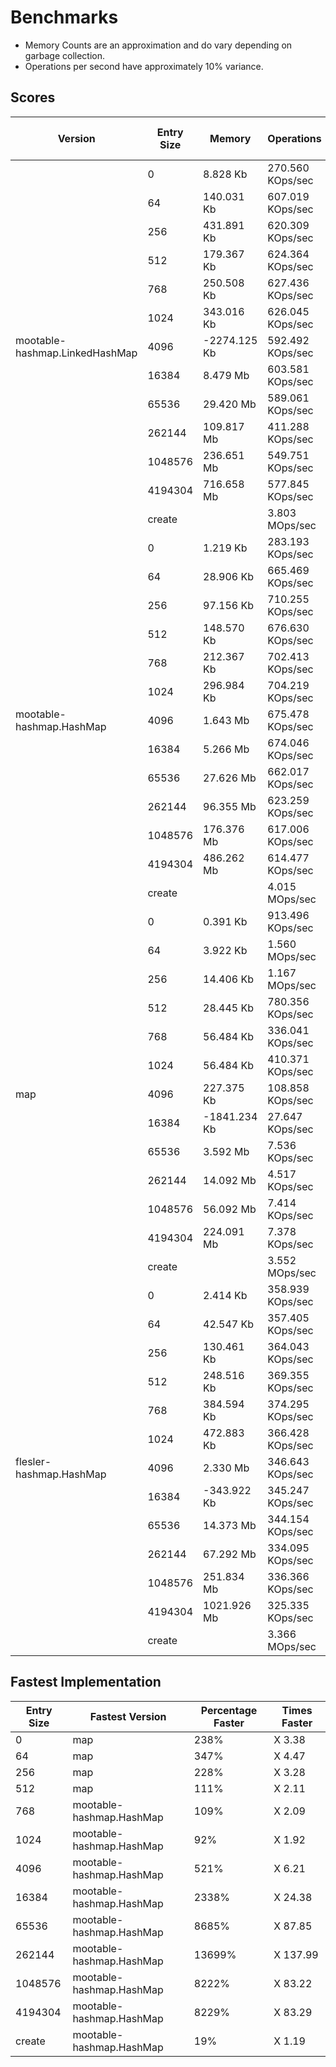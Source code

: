 # Benchmarks 

- Memory Counts are an approximation and do vary depending on garbage collection.
- Operations per second have approximately 10% variance.

## Scores

<table>
<thead><tr><th>Version</th><th>Entry Size</th><th>Memory</th><th>Operations</th><th>Memory Raw</th><th>Operations Raw</th><th>Fastest / Slowest</th></tr></thead>
<tbody>
<tr><td rowspan="13">mootable-hashmap.LinkedHashMap</td><td>0</td><td>8.828 Kb</td><td>270.560 KOps/sec</td><td>9040</td><td>277053</td><td>slowest</td></tr><tr><td>64</td><td>140.031 Kb</td><td>607.019 KOps/sec</td><td>143392</td><td>621588</td><td></td></tr><tr><td>256</td><td>431.891 Kb</td><td>620.309 KOps/sec</td><td>442256</td><td>635197</td><td></td></tr><tr><td>512</td><td>179.367 Kb</td><td>624.364 KOps/sec</td><td>183672</td><td>639348</td><td></td></tr><tr><td>768</td><td>250.508 Kb</td><td>627.436 KOps/sec</td><td>256520</td><td>642494</td><td></td></tr><tr><td>1024</td><td>343.016 Kb</td><td>626.045 KOps/sec</td><td>351248</td><td>641070</td><td></td></tr><tr><td>4096</td><td>-2274.125 Kb</td><td>592.492 KOps/sec</td><td>-2328704</td><td>606712</td><td></td></tr><tr><td>16384</td><td>8.479 Mb</td><td>603.581 KOps/sec</td><td>8890424</td><td>618067</td><td></td></tr><tr><td>65536</td><td>29.420 Mb</td><td>589.061 KOps/sec</td><td>30848640</td><td>603198</td><td></td></tr><tr><td>262144</td><td>109.817 Mb</td><td>411.288 KOps/sec</td><td>115151296</td><td>421159</td><td></td></tr><tr><td>1048576</td><td>236.651 Mb</td><td>549.751 KOps/sec</td><td>248146296</td><td>562945</td><td></td></tr><tr><td>4194304</td><td>716.658 Mb</td><td>577.845 KOps/sec</td><td>751470312</td><td>591713</td><td></td></tr><tr><td>create</td><td></td><td>3.803 MOps/sec</td><td></td><td>3987290</td><td></td></tr>
<tr><td rowspan="13">mootable-hashmap.HashMap</td><td>0</td><td>1.219 Kb</td><td>283.193 KOps/sec</td><td>1248</td><td>289990</td><td></td></tr><tr><td>64</td><td>28.906 Kb</td><td>665.469 KOps/sec</td><td>29600</td><td>681440</td><td></td></tr><tr><td>256</td><td>97.156 Kb</td><td>710.255 KOps/sec</td><td>99488</td><td>727301</td><td></td></tr><tr><td>512</td><td>148.570 Kb</td><td>676.630 KOps/sec</td><td>152136</td><td>692869</td><td></td></tr><tr><td>768</td><td>212.367 Kb</td><td>702.413 KOps/sec</td><td>217464</td><td>719271</td><td>fastest</td></tr><tr><td>1024</td><td>296.984 Kb</td><td>704.219 KOps/sec</td><td>304112</td><td>721120</td><td>fastest</td></tr><tr><td>4096</td><td>1.643 Mb</td><td>675.478 KOps/sec</td><td>1722368</td><td>691690</td><td>fastest</td></tr><tr><td>16384</td><td>5.266 Mb</td><td>674.046 KOps/sec</td><td>5521552</td><td>690224</td><td>fastest</td></tr><tr><td>65536</td><td>27.626 Mb</td><td>662.017 KOps/sec</td><td>28968448</td><td>677905</td><td>fastest</td></tr><tr><td>262144</td><td>96.355 Mb</td><td>623.259 KOps/sec</td><td>101035184</td><td>638217</td><td>fastest</td></tr><tr><td>1048576</td><td>176.376 Mb</td><td>617.006 KOps/sec</td><td>184943480</td><td>631815</td><td>fastest</td></tr><tr><td>4194304</td><td>486.262 Mb</td><td>614.477 KOps/sec</td><td>509882552</td><td>629225</td><td>fastest</td></tr><tr><td>create</td><td></td><td>4.015 MOps/sec</td><td></td><td>4210263</td><td>fastest</td></tr>
<tr><td rowspan="13">map</td><td>0</td><td>0.391 Kb</td><td>913.496 KOps/sec</td><td>400</td><td>935420</td><td>fastest</td></tr><tr><td>64</td><td>3.922 Kb</td><td>1.560 MOps/sec</td><td>4016</td><td>1635336</td><td>fastest</td></tr><tr><td>256</td><td>14.406 Kb</td><td>1.167 MOps/sec</td><td>14752</td><td>1223244</td><td>fastest</td></tr><tr><td>512</td><td>28.445 Kb</td><td>780.356 KOps/sec</td><td>29128</td><td>799085</td><td>fastest</td></tr><tr><td>768</td><td>56.484 Kb</td><td>336.041 KOps/sec</td><td>57840</td><td>344106</td><td>slowest</td></tr><tr><td>1024</td><td>56.484 Kb</td><td>410.371 KOps/sec</td><td>57840</td><td>420220</td><td></td></tr><tr><td>4096</td><td>227.375 Kb</td><td>108.858 KOps/sec</td><td>232832</td><td>111470</td><td>slowest</td></tr><tr><td>16384</td><td>-1841.234 Kb</td><td>27.647 KOps/sec</td><td>-1885424</td><td>28310</td><td>slowest</td></tr><tr><td>65536</td><td>3.592 Mb</td><td>7.536 KOps/sec</td><td>3766376</td><td>7717</td><td>slowest</td></tr><tr><td>262144</td><td>14.092 Mb</td><td>4.517 KOps/sec</td><td>14776424</td><td>4625</td><td>slowest</td></tr><tr><td>1048576</td><td>56.092 Mb</td><td>7.414 KOps/sec</td><td>58816824</td><td>7592</td><td>slowest</td></tr><tr><td>4194304</td><td>224.091 Mb</td><td>7.378 KOps/sec</td><td>234976704</td><td>7555</td><td>slowest</td></tr><tr><td>create</td><td></td><td>3.552 MOps/sec</td><td></td><td>3724866</td><td></td></tr>
<tr><td rowspan="13">flesler-hashmap.HashMap</td><td>0</td><td>2.414 Kb</td><td>358.939 KOps/sec</td><td>2472</td><td>367553</td><td></td></tr><tr><td>64</td><td>42.547 Kb</td><td>357.405 KOps/sec</td><td>43568</td><td>365983</td><td>slowest</td></tr><tr><td>256</td><td>130.461 Kb</td><td>364.043 KOps/sec</td><td>133592</td><td>372780</td><td>slowest</td></tr><tr><td>512</td><td>248.516 Kb</td><td>369.355 KOps/sec</td><td>254480</td><td>378220</td><td>slowest</td></tr><tr><td>768</td><td>384.594 Kb</td><td>374.295 KOps/sec</td><td>393824</td><td>383278</td><td></td></tr><tr><td>1024</td><td>472.883 Kb</td><td>366.428 KOps/sec</td><td>484232</td><td>375222</td><td>slowest</td></tr><tr><td>4096</td><td>2.330 Mb</td><td>346.643 KOps/sec</td><td>2442792</td><td>354962</td><td></td></tr><tr><td>16384</td><td>-343.922 Kb</td><td>345.247 KOps/sec</td><td>-352176</td><td>353533</td><td></td></tr><tr><td>65536</td><td>14.373 Mb</td><td>344.154 KOps/sec</td><td>15071592</td><td>352414</td><td></td></tr><tr><td>262144</td><td>67.292 Mb</td><td>334.095 KOps/sec</td><td>70560336</td><td>342113</td><td></td></tr><tr><td>1048576</td><td>251.834 Mb</td><td>336.366 KOps/sec</td><td>264067136</td><td>344439</td><td></td></tr><tr><td>4194304</td><td>1021.926 Mb</td><td>325.335 KOps/sec</td><td>1071567336</td><td>333143</td><td></td></tr><tr><td>create</td><td></td><td>3.366 MOps/sec</td><td></td><td>3529551</td><td>slowest</td></tr>
</tbody>
</table>

## Fastest Implementation

<table>
<thead><tr><th>Entry Size</th><th>Fastest Version</th><th>Percentage Faster</th><th>Times Faster</th></tr></thead>
<tbody>
<tr><td>0</td><td>map</td><td>238%</td><td>X 3.38</td></tr><tr><td>64</td><td>map</td><td>347%</td><td>X 4.47</td></tr><tr><td>256</td><td>map</td><td>228%</td><td>X 3.28</td></tr><tr><td>512</td><td>map</td><td>111%</td><td>X 2.11</td></tr><tr><td>768</td><td>mootable-hashmap.HashMap</td><td>109%</td><td>X 2.09</td></tr><tr><td>1024</td><td>mootable-hashmap.HashMap</td><td>92%</td><td>X 1.92</td></tr><tr><td>4096</td><td>mootable-hashmap.HashMap</td><td>521%</td><td>X 6.21</td></tr><tr><td>16384</td><td>mootable-hashmap.HashMap</td><td>2338%</td><td>X 24.38</td></tr><tr><td>65536</td><td>mootable-hashmap.HashMap</td><td>8685%</td><td>X 87.85</td></tr><tr><td>262144</td><td>mootable-hashmap.HashMap</td><td>13699%</td><td>X 137.99</td></tr><tr><td>1048576</td><td>mootable-hashmap.HashMap</td><td>8222%</td><td>X 83.22</td></tr><tr><td>4194304</td><td>mootable-hashmap.HashMap</td><td>8229%</td><td>X 83.29</td></tr><tr><td>create</td><td>mootable-hashmap.HashMap</td><td>19%</td><td>X 1.19</td></tr></tbody>
</table>
